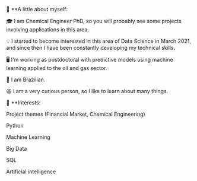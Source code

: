 💬 **A little about myself:

🎓 I am Chemical Engineer PhD, so you will probably see some projects involving applications in this area.

💡 I started to become interested in this area of Data Science in March 2021, and since then I have been constantly developing my technical skills.

🖥️ I'm working as postdoctoral with predictive models using machine learning applied to the oil and gas sector.

🏡 I am Brazilian.

😆 I am a very curious person, so I like to learn about many things.



📑 **Interests:

Project themes (Financial  Market, Chemical Engineering)

Python

Machine Learning

Big Data

SQL

Artificial intelligence
